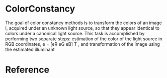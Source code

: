 # ColorConstancy
The goal of color constancy methods is to transform the colors
of an image I, acquired under an unknown light source,
so that they appear identical to colors under a canonical light
source. This task is accomplished by performing two separate
steps: estimation of the color of the light source in RGB coordinates,
e = [eR eG eB]
T
, and transformation of the image
using the estimated illuminant

# Reference
